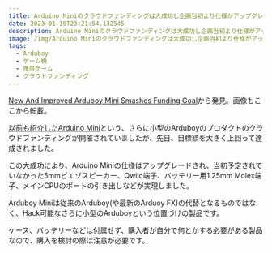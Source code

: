 ```yaml
---
title: Arduino Miniのクラウドファンディングは大成功し企画当初より仕様がアップグレードされた
date: 2023-01-10T23:21:54.132545
description: Arduino Miniのクラウドファンディングは大成功し企画当初より仕様がアップグレードされました。
image: /img/Arduino Miniのクラウドファンディングは大成功し企画当初より仕様がアップグレードされた.jpg
tags:
  - Arduboy
  - ゲーム機
  - 携帯ゲーム
  - クラウドファンディング
---
```

[New And Improved Arduboy Mini Smashes Funding Goal](https://hackaday.com/2023/01/05/new-and-improved-arduboy-mini-smashes-funding-goal/)から発見。画像もここから転載。

[以前も紹介したArduino Mini](../arduboy%E3%81%AE%E3%83%9F%E3%83%8B%E3%83%90%E3%83%BC%E3%82%B8%E3%83%A7%E3%83%B3%E3%81%8C%E7%99%BB%E5%A0%B4%E3%81%97%E3%81%9D%E3%81%86/)という、さらに小型のArduboyのプロダクトのクラウドファンディングが開催されていましたが、先日、目標額を大きく上回って達成されました。

この大成功により、Arduino Miniの仕様はアップグレードされ、当初予定されていなかった5mmピエゾスピーカー、Qwiic端子、バッテリー用1.25mm Molex端子、メインCPUのポートの引き出しなどが実現しました。

Arduboy Miniは従来のArduboy(や最新のArduoy FX)の代替となるものではなく、Hack可能なさらに小型のArduboyという位置づけの製品です。

ケース、バッテリーなどは付属せず、購入者が自分で何とかする必要がある製品なので、購入を検討の際は注意が必要です。



